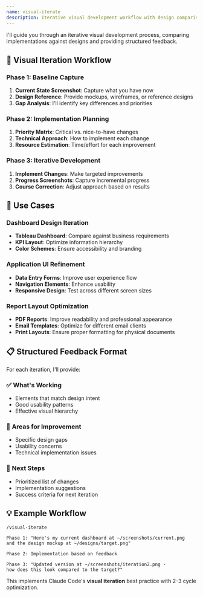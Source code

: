 ```yaml
---
name: visual-iterate
description: Iterative visual development workflow with design comparison and feedback
---
```


I'll guide you through an iterative visual development process, comparing implementations against designs and providing structured feedback.

## 🔄 **Visual Iteration Workflow**

### Phase 1: Baseline Capture
1. **Current State Screenshot**: Capture what you have now
2. **Design Reference**: Provide mockups, wireframes, or reference designs
3. **Gap Analysis**: I'll identify key differences and priorities

### Phase 2: Implementation Planning
1. **Priority Matrix**: Critical vs. nice-to-have changes
2. **Technical Approach**: How to implement each change
3. **Resource Estimation**: Time/effort for each improvement

### Phase 3: Iterative Development
1. **Implement Changes**: Make targeted improvements
2. **Progress Screenshots**: Capture incremental progress
3. **Course Correction**: Adjust approach based on results

## 🎯 **Use Cases**

### Dashboard Design Iteration
- **Tableau Dashboard**: Compare against business requirements
- **KPI Layout**: Optimize information hierarchy
- **Color Schemes**: Ensure accessibility and branding

### Application UI Refinement
- **Data Entry Forms**: Improve user experience flow
- **Navigation Elements**: Enhance usability
- **Responsive Design**: Test across different screen sizes

### Report Layout Optimization
- **PDF Reports**: Improve readability and professional appearance
- **Email Templates**: Optimize for different email clients
- **Print Layouts**: Ensure proper formatting for physical documents

## 📋 **Structured Feedback Format**

For each iteration, I'll provide:

### ✅ **What's Working**
- Elements that match design intent
- Good usability patterns
- Effective visual hierarchy

### 🔧 **Areas for Improvement**
- Specific design gaps
- Usability concerns
- Technical implementation issues

### 🎯 **Next Steps**
- Prioritized list of changes
- Implementation suggestions
- Success criteria for next iteration

## 💡 **Example Workflow**

```
/visual-iterate

Phase 1: "Here's my current dashboard at ~/screenshots/current.png 
and the design mockup at ~/designs/target.png"

Phase 2: Implementation based on feedback

Phase 3: "Updated version at ~/screenshots/iteration2.png - 
how does this look compared to the target?"
```

This implements Claude Code's **visual iteration** best practice with 2-3 cycle optimization.